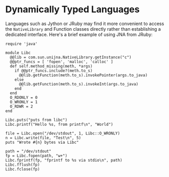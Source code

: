 Dynamically Typed Languages
===========================

Languages such as Jython or JRuby may find it more convenient to access the `NativeLibrary` and Function classes directly rather than establishing a dedicated interface.
Here's a brief example of using JNA from JRuby:
```jruby
require 'java'

module Libc
  @@lib = com.sun.unijna.NativeLibrary.getInstance("c")
  @@ptr_funcs = [ 'fopen', 'malloc', 'calloc' ]
  def self.method_missing(meth, *args)
    if @@ptr_funcs.include?(meth.to_s)
      @@lib.getFunction(meth.to_s).invokePointer(args.to_java)
    else
      @@lib.getFunction(meth.to_s).invokeInt(args.to_java)
    end
  end
  O_RDONLY = 0
  O_WRONLY = 1
  O_RDWR = 2
end

Libc.puts("puts from libc")
Libc.printf("Hello %s, from printf\n", "World")

file = Libc.open("/dev/stdout", 1, Libc::O_WRONLY)
n = Libc.write(file, "Test\n", 5)
puts "Wrote #{n} bytes via Libc"

path = "/dev/stdout"
fp = Libc.fopen(path, "w+")
Libc.fprintf(fp, "fprintf to %s via stdio\n", path)
Libc.fflush(fp)
Libc.fclose(fp)
```
